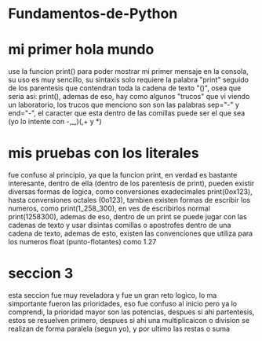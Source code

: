 # Fundamentos-de-Python

# mi primer hola mundo
use la funcion print() para poder mostrar mi primer mensaje en la consola, su uso es muy sencillo, su sintaxis solo requiere la palabra "print" seguido de los parentesis que contendran toda la cadena de texto "()", osea que seria asi: print(), ademas de eso, hay como algunos "trucos" que vi viendo un laboratorio, los trucos que menciono son son las palabras sep="-" y end="-", el caracter que esta dentro de las comillas puede ser el que sea (yo lo intente con -,_,)(,+ y *)

# mis pruebas con los literales
fue confuso al principio, ya que la funcion print, en verdad es bastante interesante, dentro de ella (dentro de los parentesis de print), pueden existir diversas formas de logica, como conversiones exadecimales print(0ox123), hasta conversiones octales (0o123), tambien existen formas de escribir los numeros, como print(1_258_300), en ves de escribirlos normal print(1258300), ademas de eso, dentro de un print se puede jugar con las cadenas de texto y usar disintas comillas o apostrofes dentro de una cadena de texto, ademas de esto, existen las convenciones que utiliza para los numeros float (punto-flotantes) como 1.27

# seccion 3
esta seccion fue muy reveladora y fue un gran reto logico, lo ma simportante fueron las prioridades, eso fue confuso al inicio pero ya lo comprendi, la prioridad mayor son las potencias, despues si ahi partentesis, estos se resuelven primero, despues si ahi una multiplicaicon o division se realizan de forma paralela (segun yo), y por ultimo las restas o suma